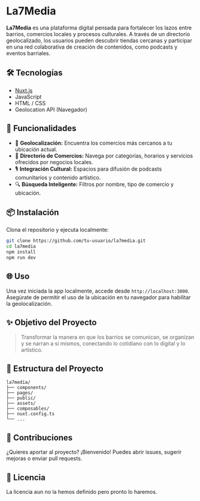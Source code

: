 # La7Media

**La7Media** es una plataforma digital pensada para fortalecer los lazos entre barrios, comercios locales y procesos culturales. A través de un directorio geolocalizado, los usuarios pueden descubrir tiendas cercanas y participar en una red colaborativa de creación de contenidos, como podcasts y eventos barriales.

## 🛠 Tecnologías

- [Nuxt.js](https://nuxt.com/)
- JavaScript
- HTML / CSS
- Geolocation API (Navegador)

## 🚀 Funcionalidades

- 📍 **Geolocalización:** Encuentra los comercios más cercanos a tu ubicación actual.
- 🛒 **Directorio de Comercios:** Navega por categorías, horarios y servicios ofrecidos por negocios locales.
- 🎙️ **Integración Cultural:** Espacios para difusión de podcasts comunitarios y contenido artístico.
- 🔍 **Búsqueda Inteligente:** Filtros por nombre, tipo de comercio y ubicación.

## 📦 Instalación

Clona el repositorio y ejecuta localmente:

```bash
git clone https://github.com/tu-usuario/la7media.git
cd la7media
npm install
npm run dev
```

## 🌐 Uso

Una vez iniciada la app localmente, accede desde `http://localhost:3000`. Asegúrate de permitir el uso de la ubicación en tu navegador para habilitar la geolocalización.

## ✨ Objetivo del Proyecto

> Transformar la manera en que los barrios se comunican, se organizan y se narran a sí mismos, conectando lo cotidiano con lo digital y lo artístico.

## 📁 Estructura del Proyecto

```
la7media/
├── components/
├── pages/
├── public/
├── assets/
├── composables/
├── nuxt.config.ts
└── ...
```

## 🙌 Contribuciones

¿Quieres aportar al proyecto? ¡Bienvenido! Puedes abrir issues, sugerir mejoras o enviar pull requests.

## 📜 Licencia

La licencia aun no la hemos definido pero pronto lo haremos.
